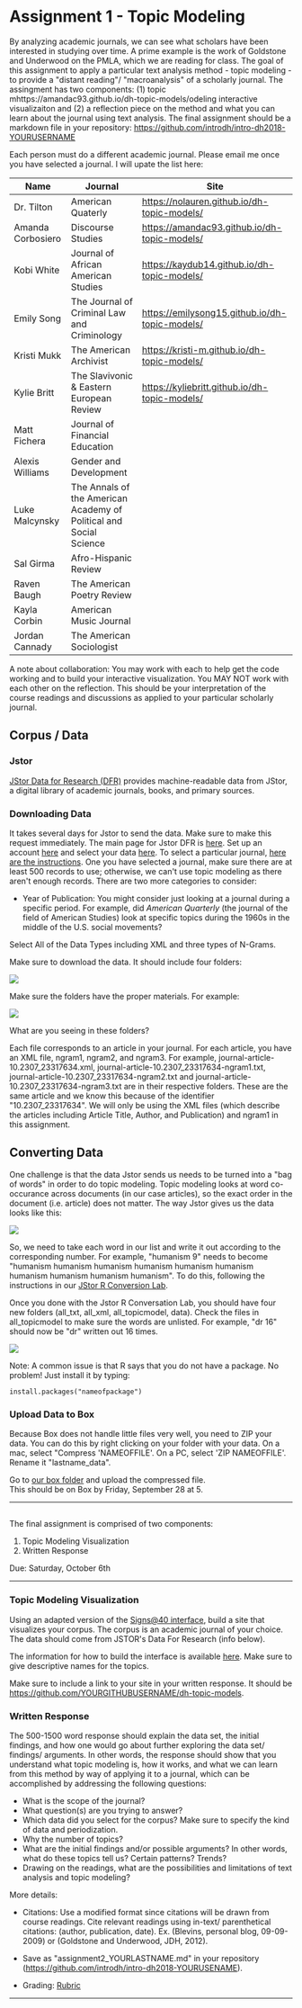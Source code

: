 # Assignment 1 - Topic Modeling 

By analyzing academic journals, we can see what scholars have been interested in studying over time. A prime example is the work of Goldstone and Underwood on the PMLA, which we are reading for class. The goal of this assignment to apply a particular text analysis method - topic modeling - to provide a "distant reading"/ "macroanalysis" of a scholarly journal.  The assingment has two components: (1) topic mhttps://amandac93.github.io/dh-topic-models/odeling interactive visualizaiton and (2) a reflection piece on the method and what you can learn about the journal using text analysis.  The final assignment should be a markdown file in your repository: https://github.com/introdh/intro-dh2018-YOURUSERNAME 

Each person must do a different academic journal. Please email me once you have selected a journal. I will upate the list here: 

| Name | Journal | Site | 
|-------|--------| ---------| 
| Dr. Tilton | American Quaterly | https://nolauren.github.io/dh-topic-models/ |
| Amanda Corbosiero | Discourse Studies | https://amandac93.github.io/dh-topic-models/ |
| Kobi White | Journal of African American Studies| https://kaydub14.github.io/dh-topic-models/ | 
| Emily Song |  The Journal of Criminal Law and Criminology| https://emilysong15.github.io/dh-topic-models/  |
| Kristi Mukk | The American Archivist | https://kristi-m.github.io/dh-topic-models/| 
| Kylie Britt | The Slavivonic & Eastern European Review | https://kyliebritt.github.io/dh-topic-models/ |
| Matt Fichera |  Journal of Financial Education |  |
| Alexis Williams | Gender and Development | |
| Luke Malcynsky | The Annals of the American Academy of Political and Social Science |  |
| Sal Girma | Afro-Hispanic Review | |
| Raven Baugh | The American Poetry Review|  |
| Kayla Corbin | American Music Journal | |
| Jordan Cannady | The American Sociologist |  |



A note about collaboration:   You may work with each to help get the code working and to build your interactive visualization. You MAY NOT work with each other on the reflection. This should be your interpretation of the course readings and discussions as applied to your particular scholarly journal. 

## Corpus / Data

### Jstor
[JStor Data for Research (DFR)](http://about.jstor.org/service/data-for-research) provides machine-readable data from JStor, 
a digital library of academic journals, books, and primary sources.


### Downloading Data

It takes several days for Jstor to send the data. Make sure to make this request immediately. 
The main page for Jstor DFR is [here](http://dfr.jstor.org).  Set up an account [here](https://www.jstor.org/register?redirectUri=/dfr/results) and select your data [here](https://www.jstor.org/dfr/results).  To select a particular journal, [here are the instructions](https://www.jstor.org/dfr/about/creating-datasets?loggedin=true&facet_journal=am91cm5hbA%3D%3D&ed=&searchType=facetSearch&Query=american+quarterly&page=1&sd=). 
One you have selected a journal, make sure there are at least 500 records to use; otherwise, 
we can't use topic modeling as there aren't enough records. There are two more categories to consider:
 
- Year of Publication: You might consider just looking at a journal during a specific period. For example, did *American Quarterly* (the journal of  the field of American Studies) look at specific topics during the 1960s in the middle of the U.S. social movements?


Select All of the Data Types including XML and three types of N-Grams. 

Make sure to download the data. It should include four folders:

![](https://github.com/nolauren/2018introdh/blob/master/img/Screen%20Shot%202018-09-25%20at%208.38.29%20AM.png)

Make sure the folders have the proper materials. For example:

![](https://github.com/nolauren/2018introdh/blob/master/img/Screen%20Shot%202018-09-25%20at%208.38.41%20AM.png)

What are you seeing in these folders?

Each file corresponds to an article in your journal.  For each article, you have an XML file, ngram1, ngram2, and ngram3. For example, journal-article-10.2307_23317634.xml, journal-article-10.2307_23317634-ngram1.txt, journal-article-10.2307_23317634-ngram2.txt and journal-article-10.2307_23317634-ngram3.txt are in their respective folders. These are the same article and we know this because of the identifier "10.2307_23317634".  We will only be using the XML files (which describe the articles including Article Title, Author, and Publication) and ngram1 in this assignment. 

## Converting Data

One challenge is that the data Jstor sends us needs to be turned into a "bag of words" in order to do topic modeling. Topic modeling looks at word co-occurance across documents (in our case articles), so the exact order in the document (i.e. article) does not matter.  The way Jstor gives us the data looks like this:

![](https://github.com/nolauren/2018introdh/blob/master/img/Screen%20Shot%202018-09-25%20at%208.39.03%20AM.png)


So, we need to take each word in our list and write it out according to the corresponding number. For example, "humanism 9" needs to become "humanism humanism humanism humanism humanism humanism humanism humanism humanism humanism". To do this, following the instructions in our [JStor R Conversion Lab](https://github.com/nolauren/2018introdh/blob/master/lab04_jstorconversion.R). 

Once you done with the Jstor R Conversation Lab, you should have four new folders (all_txt, all_xml, all_topicmodel, data). Check the files in all_topicmodel to make sure the words are unlisted. For example, "dr 16" should now be  "dr" written out 16 times. 

![](https://github.com/nolauren/2018introdh/blob/master/img/Screen%20Shot%202018-09-25%20at%208.48.27%20AM.png)


Note: A common issue is that R says that you do not have a package. No problem! Just install it by typing:
```{r}
install.packages("nameofpackage")
```


### Upload Data to Box
Because Box does not handle little files very well, you need to ZIP your data. You can do this by right clicking on your folder with your data.  On a mac, select "Compress 'NAMEOFFILE'.  On a PC, select 'ZIP NAMEOFFILE'. Rename it "lastname_data". 

Go to [our box folder](https://richmond.box.com/s/av74idfgrnlwzldd5oop0yi5c0ulalfo) and upload the compressed file.  
This should be on Box by Friday, September 28 at 5. 

----------
## 

The final assignment is comprised of two components:

1. Topic Modeling Visualization
2. Written Response 

Due: Saturday, October 6th

------------------

### Topic Modeling Visualization

Using an adapted version of the [Signs@40 interface](http://signsat40.signsjournal.org/topic-model/), build a site that visualizes your corpus. 
The corpus is an academic journal of your choice. The data should come from JSTOR's Data For Research (info below). 

The information for how to build the interface is available [here](https://github.com/statsmaths/dh-topic-models). Make sure to give descriptive names for the topics. 

Make sure to include a link to your site in your written response. It should be https://github.com/YOURGITHUBUSERNAME/dh-topic-models.


### Written Response

The 500-1500 word response should explain the data set, the initial findings, 
and how one would go about further exploring the data set/ findings/ arguments. 
In other words, the response should show that you understand what topic modeling is, 
how it works, and what we can learn from this method by way of applying it to a journal, which can 
be accomplished by addressing the following questions:

- What is the scope of the journal?
- What question(s) are you trying to answer?
- Which data did you select for the corpus? Make sure to specify the kind of data and periodization. 
- Why the number of topics? 
- What are the initial findings and/or possible arguments? In other words, what do these topics tell us? Certain patterns? Trends?
- Drawing on the readings, what are the possibilities and limitations of text analysis and topic modeling?


More details:

- Citations: Use a modified format since citations will be drawn from course readings. Cite relevant readings using in-text/ parenthetical citations: (author, publication, date). Ex. (Blevins, personal blog, 09-09-2009) or (Goldstone and Underwood, JDH, 2012). 

- Save as "assignment2_YOURLASTNAME.md" in your repository (https://github.com/introdh/intro-dh2018-YOURUSENAME). 

- Grading: [Rubric](https://github.com/nolauren/2018introdh/blob/master/assignment1_rubric.pdf)

------------------------------------------------------------------------------------------------



  






